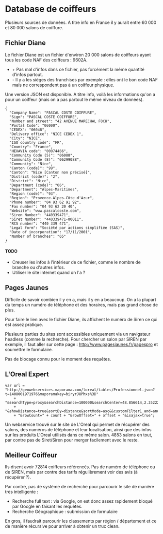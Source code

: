 # Database de coiffeurs


Plusieurs sources de données. A titre info en France il y aurait entre 60 000 et 80 000 salons de coiffure.

## Fichier Diane
Le fichier Diane est un fichier d'environ 20 000 salons de coiffeurs ayant tous les code NAF des coiffeurs : 9602A.

* \+ Pas mal d'infos dans ce fichier, pas forcément la même quantité d'infos partout.
* \- Il y a les sièges des franchises par exemple : elles ont le bon code NAF mais ne correspondent pas à un coiffeur physique.

Une version JSON est disponible. A titre info, voilà les informations qu'on a pour un coiffeur (mais on a pas partout le même niveau de données).

	{
      "Company Name": "PASCAL COSTE COIFFURE",
      "Sign": "PASCAL COSTE COIFFURE",
      "Number and street": "42 AVENUE MARECHAL FOCH",
      "Postal Code": "06000",
      "CEDEX": "06048",
      "Delivery office": "NICE CEDEX 1",
      "City": "NICE",
      "ISO country code": "FR",
      "Country": "France",
      "HEXAVIA code": "00074466",
      "Community Code (5)": "06088",
      "Community Code (8)": "06299088",
      "Community": "Nice",
      "Canton (code)": "99",
      "Canton": "Nice [Canton non précisé]",
      "District (code)": "2",
      "District": "Nice",
      "Department (code)": "06",
      "Department": "Alpes-Maritimes",
      "Region (code)": "93",
      "Region": "Provence-Alpes-Côte d'Azur",
      "Phone number": "04 93 62 91 92",
      "Fax number": "04 93 62 20 40",
      "Website": "www.pascalcoste.com",
      "Siren Number": "440339471",
      "Siret Number": "440339471-00011",
      "RCS number": "440 339 471",
      "Legal form": "Société par actions simplifiée (SAS)",
      "Date of incorporation": "17/11/2001",
      "Number of branches": "65"
	} 
	
#### TODO
* Creuser les infos à l'intérieur de ce fichier, comme le nombre de branche ou d'autres infos.
* Utiliser le site internet quand on l'a ?


## Pages Jaunes

Difficile de savoir combien il y en a, mais il y en a beaucoup. On a la plupart du temps un numéro de téléphone et des horaires, mais pas grand chose de plus.

Pour faire le lien avec le fichier Diane, ils affichent le numéro de Siren ce qui est assez pratique.

Plusieurs parties du sites sont accessibles uniquement via un navigateur headless (comme la recherche). Pour chercher un salon par SIREN par exemple, il faut aller sur cette page : http://www.pagesjaunes.fr/pagespro et soumettre le formulaire.

Pas de blocage connu pour le moment des requêtes.

## L'Oreal Expert

	var url = "http://geowebservices.maporama.com/loreal/tables/Professionnel.json?t=1408001971976&maporamakey=biryrJ8Phxs%3D"
	    + "&searchType=proxy&searchDistance=100000&searchCenter=48.856614,2.3522219000000177"
	    + "&showDistance=true&sortBy=distance&sortMode=asc&&customFilter1_and=and,active,yes,"
	    + "&rowCount=" + count + "&rowOffset=" + offset + "&isajax=true";

Un webservice trouvé sur le site de L'Oreal qui permet de récupérer des salons, des numéros de téléphone et leur localisation, ainsi que des infos sur les produits L'Oreal utilisés dans ce même salon.
4853 salons en tout, par contre pas de Siret/Siren pour merger facilement avec le reste.

## Meilleur Coiffeur

Ils disent avoir 72814 coiffeurs référencés. Pas de numéro de téléphone ou de SIREN, mais par contre des tarifs régulièrement voir des avis (à récupérer ?).

Par contre, pas de système de recherche pour parcourir le site de manière très intelligente :

* Recherche full text : via Google, on est donc assez rapidement bloqué par Google en faisant les requêtes.
* Recherche Géographique : submission de formulaire

En gros, il faudrait parcourir les classements par région / département et ce de manière récursive pour arriver à obtenir un truc clean.